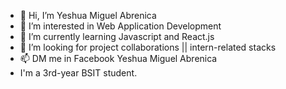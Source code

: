 - 👋 Hi, I’m Yeshua Miguel Abrenica
- 👀 I’m interested in Web Application Development
- 🌱 I’m currently learning Javascript and React.js
- 💞️ I’m looking for project collaborations  || intern-related stacks
- 📫 DM me in Facebook Yeshua Miguel Abrenica 
- I'm a 3rd-year BSIT student. 
<!---
Yeshua0709/Yeshua0709 is a ✨ special ✨ repository because its `README.md` (this file) appears on your GitHub profile.
You can click the Preview link to take a look at your changes.
--->
